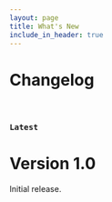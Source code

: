 ```yaml
---
layout: page
title: What's New
include_in_header: true
---
```


# Changelog

<br>

### `Latest`
# **Version 1.0**
Initial release.
